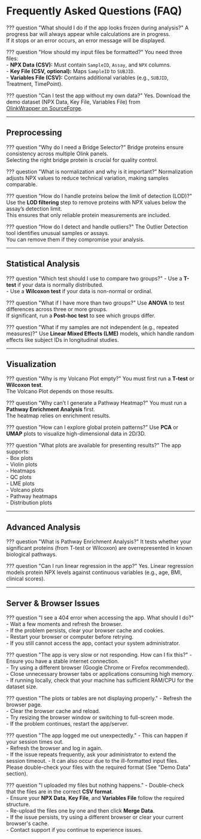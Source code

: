 
# Frequently Asked Questions (FAQ)

??? question "What should I do if the app looks frozen during analysis?"
    A progress bar will always appear while calculations are in progress.  
    If it stops or an error occurs, an error message will be displayed.  

??? question "How should my input files be formatted?"
    You need three files:  
    - **NPX Data (CSV):** Must contain `SampleID`, `Assay`, and `NPX` columns.  
    - **Key File (CSV, optional):** Maps `SampleID` to `SUBJID`.  
    - **Variables File (CSV):** Contains additional variables (e.g., `SUBJID`, Treatment, TimePoint).  

??? question "Can I test the app without my own data?"
    Yes. Download the demo dataset (NPX Data, Key File, Variables File) from  
    [OlinkWrapper on SourceForge](https://sourceforge.net/projects/olinkwrapper/).  

---

## Preprocessing

??? question "Why do I need a Bridge Selector?"
    Bridge proteins ensure consistency across multiple Olink panels.  
    Selecting the right bridge protein is crucial for quality control.  

??? question "What is normalization and why is it important?"
    Normalization adjusts NPX values to reduce technical variation, making samples comparable.  

??? question "How do I handle proteins below the limit of detection (LOD)?"
    Use the **LOD filtering** step to remove proteins with NPX values below the assay’s detection limit.  
    This ensures that only reliable protein measurements are included.  

??? question "How do I detect and handle outliers?"
    The Outlier Detection tool identifies unusual samples or assays.  
    You can remove them if they compromise your analysis.  

---

## Statistical Analysis

??? question "Which test should I use to compare two groups?"
    - Use a **T-test** if your data is normally distributed.  
    - Use a **Wilcoxon test** if your data is non-normal or ordinal.  

??? question "What if I have more than two groups?"
    Use **ANOVA** to test differences across three or more groups.  
    If significant, run a **Post-hoc test** to see which groups differ.  

??? question "What if my samples are not independent (e.g., repeated measures)?"
    Use **Linear Mixed Effects (LME)** models, which handle random effects like subject IDs in longitudinal studies.  

---

## Visualization

??? question "Why is my Volcano Plot empty?"
    You must first run a **T-test** or **Wilcoxon test**.  
    The Volcano Plot depends on those results.  

??? question "Why can’t I generate a Pathway Heatmap?"
    You must run a **Pathway Enrichment Analysis** first.  
    The heatmap relies on enrichment results.  

??? question "How can I explore global protein patterns?"
    Use **PCA** or **UMAP** plots to visualize high-dimensional data in 2D/3D.  

??? question "What plots are available for presenting results?"
    The app supports:  
    - Box plots  
    - Violin plots  
    - Heatmaps  
    - QC plots  
    - LME plots  
    - Volcano plots  
    - Pathway heatmaps  
    - Distribution plots  

---

## Advanced Analysis

??? question "What is Pathway Enrichment Analysis?"
    It tests whether your significant proteins (from T-test or Wilcoxon) are overrepresented in known biological pathways.  

??? question "Can I run linear regression in the app?"
    Yes. Linear regression models protein NPX levels against continuous variables (e.g., age, BMI, clinical scores).  

---

## Server & Browser Issues

??? question "I see a 404 error when accessing the app. What should I do?"
    - Wait a few moments and refresh the browser.  
    - If the problem persists, clear your browser cache and cookies.  
    - Restart your browser or computer before retrying.  
    - If you still cannot access the app, contact your system administrator.  

??? question "The app is very slow or not responding. How can I fix this?"
    - Ensure you have a stable internet connection.  
    - Try using a different browser (Google Chrome or Firefox recommended).  
    - Close unnecessary browser tabs or applications consuming high memory.  
    - If running locally, check that your machine has sufficient RAM/CPU for the dataset size.  

??? question "The plots or tables are not displaying properly."
    - Refresh the browser page.  
    - Clear the browser cache and reload.  
    - Try resizing the browser window or switching to full-screen mode.  
    - If the problem continues, restart the app/server.  

??? question "The app logged me out unexpectedly."
    - This can happen if your session times out.  
    - Refresh the browser and log in again.  
    - If the issue repeats frequently, ask your administrator to extend the session timeout.
    - It can also occur due to the ill-formatted input files. Please double-check your files with the required format (See "Demo Data" section).

??? question "I uploaded my files but nothing happens."
    - Double-check that the files are in the correct **CSV format**.  
    - Ensure your **NPX Data**, **Key File**, and **Variables File** follow the required structure.  
    - Re-upload the files one by one and then click **Merge Data**.  
    - If the issue persists, try using a different browser or clear your current browser's cache.  
    - Contact support if you continue to experience issues.